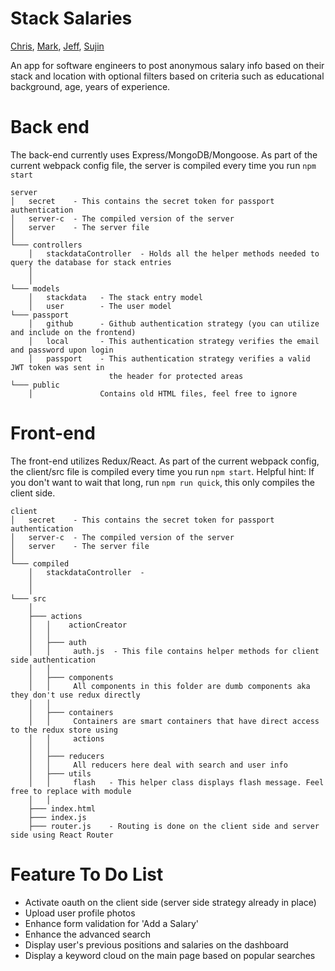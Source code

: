 # Stack Salaries
[Chris](https://github.com/cheo10), [Mark](https://github.com/doitlikepruett), [Jeff](https://github.com/jeffreyiam), [Sujin](https://github.com/pasdesujin)

An app for software engineers to post anonymous salary info based on their stack and location with optional filters based on criteria such as educational background, age, years of experience.

# Back end

The back-end currently uses Express/MongoDB/Mongoose.
As part of the current webpack config file, the server is compiled every time you run
`npm start`

```
server
│   secret    - This contains the secret token for passport authentication
│   server-c  - The compiled version of the server
│   server    - The server file
│
└─── controllers
    │   stackdataController  - Holds all the helper methods needed to query the database for stack entries
    │
    │
└─── models
    │   stackdata   - The stack entry model
    │   user        - The user model
└─── passport
    │   github      - Github authentication strategy (you can utilize and include on the frontend)
    │   local       - This authentication strategy verifies the email and password upon login
    │   passport    - This authentication strategy verifies a valid JWT token was sent in
                      the header for protected areas
└─── public
    │               Contains old HTML files, feel free to ignore
```

# Front-end

The front-end utilizes Redux/React.
As part of the current webpack config, the client/src file is compiled every time you run
`npm start`.
Helpful hint: If you don't want to wait that long, run `npm run quick`, this only compiles
the client side.

```
client
│   secret    - This contains the secret token for passport authentication
│   server-c  - The compiled version of the server
│   server    - The server file
│
└─── compiled
    │   stackdataController  -
    │
    │
└─── src
    │
    ├─── actions
    │   │    actionCreator
    │   │
    │   ├─── auth
    │   │     auth.js  - This file contains helper methods for client side authentication
    │   │
    │   ├─── components
    │   │     All components in this folder are dumb components aka they don't use redux directly
    │   │
    │   ├─── containers
    │   │     Containers are smart containers that have direct access to the redux store using
    │   │     actions
    │   │
    │   ├─── reducers
    │   │     All reducers here deal with search and user info
    │   ├─── utils
    │   │     flash   - This helper class displays flash message. Feel free to replace with module
    │   │
    ├─── index.html
    ├─── index.js
    ├─── router.js    - Routing is done on the client side and server side using React Router
```

# Feature To Do List
- Activate oauth on the client side (server side strategy already in place)
- Upload user profile photos
- Enhance form validation for 'Add a Salary'
- Enhance the advanced search
- Display user's previous positions and salaries on the dashboard
- Display a keyword cloud on the main page based on popular searches



